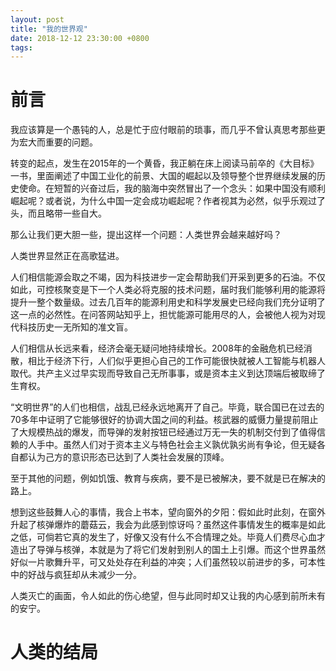 ```yaml
---
layout: post
title: "我的世界观"
date: 2018-12-12 23:30:00 +0800
tags: 
---
```


前言
===

我应该算是一个愚钝的人，总是忙于应付眼前的琐事，而几乎不曾认真思考那些更为宏大而重要的问题。

转变的起点，发生在2015年的一个黄昏，我正躺在床上阅读马前卒的《大目标》一书，里面阐述了中国工业化的前景、大国的崛起以及领导整个世界继续发展的历史使命。在短暂的兴奋过后，我的脑海中突然冒出了一个念头：如果中国没有顺利崛起呢？或者说，为什么中国一定会成功崛起呢？作者视其为必然，似乎乐观过了头，而且略带一些自大。

那么让我们更大胆一些，提出这样一个问题：人类世界会越来越好吗？

人类世界显然正在高歌猛进。

人们相信能源会取之不竭，因为科技进步一定会帮助我们开采到更多的石油。不仅如此，可控核聚变是下一个人类必将克服的技术问题，届时我们能够利用的能源将提升一整个数量级。过去几百年的能源利用史和科学发展史已经向我们充分证明了这一点的必然性。在问答网站知乎上，担忧能源可能用尽的人，会被他人视为对现代科技历史一无所知的准文盲。

人们相信从长远来看，经济会毫无疑问地持续增长。2008年的金融危机已经消散，相比于经济下行，人们似乎更担心自己的工作可能很快就被人工智能与机器人取代。共产主义过早实现而导致自己无所事事，或是资本主义到达顶端后被取缔了生育权。

“文明世界”的人们也相信，战乱已经永远地离开了自己。毕竟，联合国已在过去的70多年中证明了它能够很好的协调大国之间的利益。核武器的威慑力量提前阻止了大规模热战的爆发，而导弹的发射按钮已经通过万无一失的机制交付到了值得信赖的人手中。虽然人们对于资本主义与特色社会主义孰优孰劣尚有争论，但无疑各自都认为己方的意识形态已达到了人类社会发展的顶峰。

至于其他的问题，例如饥饿、教育与疾病，要不是已被解决，要不就是已在解决的路上。

想到这些鼓舞人心的事情，我合上书本，望向窗外的夕阳：假如此时此刻，在窗外升起了核弹爆炸的蘑菇云，我会为此感到惊讶吗？虽然这件事情发生的概率是如此之低，可倘若它真的发生了，好像又没有什么不合情理之处。毕竟人们费尽心血才造出了导弹与核弹，本就是为了将它们发射到别人的国土上引爆。而这个世界虽然好似一片歌舞升平，可又处处存在利益的冲突；人们虽然较以前进步的多，可本性中的好战与疯狂却从未减少一分。

人类灭亡的画面，令人如此的伤心绝望，但与此同时却又让我的内心感到前所未有的安宁。

人类的结局
===

